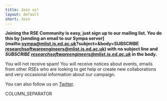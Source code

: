 ```yaml
---
title: Join us!
layout: default
short: Join
---
```

**Joining the RSE Community is easy, just sign up to our mailing list. You do this by [sending an email to our Sympa server](mailto:sympa@mlist.is.ed.ac.uk?subject=&body=SUBSCRIBE researchsoftwareengineers@mlist.is.ed.ac.uk) with no subject line and *SUBSCRIBE researchsoftwareengineers@mlist.is.ed.ac.uk* in the body.**

You will not receive spam! You will receive notices about events, emails from other RSEs who are looking to get help or create new collaborations and very occasional information about our campaign.

You can also follow us on [Twitter](http://twitter.com/ResearchSoftEng).

COLUMN_SEPARATOR
